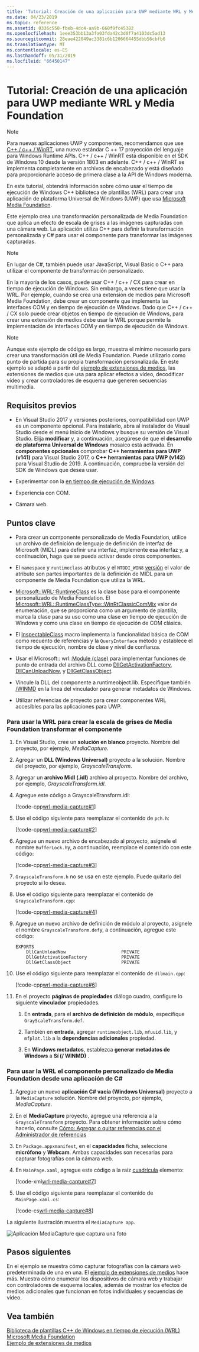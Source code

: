 ```yaml
---
title: 'Tutorial: Creación de una aplicación para UWP mediante WRL y Media Foundation'
ms.date: 04/23/2019
ms.topic: reference
ms.assetid: 0336c550-fbeb-4dc4-aa9b-660f9fc45382
ms.openlocfilehash: 1eee353bb13a3fa03fda42c3d0f7a4103dc5ad13
ms.sourcegitcommit: 28eae422049ac3381c6b1206664455dbb56cbfb6
ms.translationtype: MT
ms.contentlocale: es-ES
ms.lasthandoff: 05/31/2019
ms.locfileid: "66450147"
---
```

# <a name="walkthrough-creating-a-uwp-app-using-wrl-and-media-foundation"></a>Tutorial: Creación de una aplicación para UWP mediante WRL y Media Foundation

> [!NOTE]
> Para nuevas aplicaciones UWP y componentes, recomendamos que use [C++ / c++ / WinRT](/windows/uwp/cpp-and-winrt-apis/), una nuevo estándar C ++ 17 proyección del lenguaje para Windows Runtime APIs. C++ / c++ / WinRT está disponible en el SDK de Windows 10 desde la versión 1803 en adelante. C++ / c++ / WinRT se implementa completamente en archivos de encabezado y está diseñado para proporcionarle acceso de primera clase a la API de Windows moderna.

En este tutorial, obtendrá información sobre cómo usar el tiempo de ejecución de Windows C++ biblioteca de plantillas (WRL) para crear una aplicación de plataforma Universal de Windows (UWP) que usa [Microsoft Media Foundation](/windows/desktop/medfound/microsoft-media-foundation-sdk).

Este ejemplo crea una transformación personalizada de Media Foundation que aplica un efecto de escala de grises a las imágenes capturadas con una cámara web. La aplicación utiliza C++ para definir la transformación personalizada y C# para usar el componente para transformar las imágenes capturadas.

> [!NOTE]
> En lugar de C#, también puede usar JavaScript, Visual Basic o C++ para utilizar el componente de transformación personalizado.

En la mayoría de los casos, puede usar C++ / c++ / CX para crear en tiempo de ejecución de Windows. Sin embargo, a veces tiene que usar la WRL. Por ejemplo, cuando se crea una extensión de medios para Microsoft Media Foundation, debe crear un componente que implementa las interfaces COM y en tiempo de ejecución de Windows. Dado que C++ / c++ / CX solo puede crear objetos en tiempo de ejecución de Windows, para crear una extensión de medios debe usar la WRL porque permite la implementación de interfaces COM y en tiempo de ejecución de Windows.

> [!NOTE]
> Aunque este ejemplo de código es largo, muestra el mínimo necesario para crear una transformación útil de Media Foundation. Puede utilizarlo como punto de partida para su propia transformación personalizada. En este ejemplo se adaptó a partir del [ejemplo de extensiones de medios](https://code.msdn.microsoft.com/windowsapps/Media-extensions-sample-7b466096), las extensiones de medios que usa para aplicar efectos a vídeo, decodificar vídeo y crear controladores de esquema que generen secuencias multimedia.

## <a name="prerequisites"></a>Requisitos previos

- En Visual Studio 2017 y versiones posteriores, compatibilidad con UWP es un componente opcional. Para instalarlo, abra al instalador de Visual Studio desde el menú Inicio de Windows y busque su versión de Visual Studio. Elija **modificar** y, a continuación, asegúrese de que el **desarrollo de plataforma Universal de Windows** mosaico está activada. En **componentes opcionales** comprobar  **C++ herramientas para UWP (v141)** para Visual Studio 2017, o  **C++ herramientas para UWP (v142)** para Visual Studio de 2019. A continuación, compruebe la versión del SDK de Windows que desea usar. 

- Experimentar con la [en tiempo de ejecución de Windows](https://msdn.microsoft.com/library/windows/apps/br211377.aspx).

- Experiencia con COM.

- Cámara web.

## <a name="key-points"></a>Puntos clave

- Para crear un componente personalizado de Media Foundation, utilice un archivo de definición de lenguaje de definición de interfaz de Microsoft (MIDL) para definir una interfaz, implemente esa interfaz y, a continuación, haga que se pueda activar desde otros componentes.

- El `namespace` y `runtimeclass` atributos y el `NTDDI_WIN8` [versión](/windows/desktop/Midl/version) el valor de atributo son partes importantes de la definición de MIDL para un componente de Media Foundation que utiliza la WRL.

- [Microsoft::WRL::RuntimeClass](runtimeclass-class.md) es la clase base para el componente personalizado de Media Foundation. El [Microsoft::WRL::RuntimeClassType::WinRtClassicComMix](runtimeclasstype-enumeration.md) valor de enumeración, que se proporciona como un argumento de plantilla, marca la clase para su uso como una clase en tiempo de ejecución de Windows y como una clase en tiempo de ejecución de COM clásica.

- El [InspectableClass](inspectableclass-macro.md) macro implementa la funcionalidad básica de COM como recuento de referencias y la `QueryInterface` método y establece el tiempo de ejecución, nombre de clase y nivel de confianza.

- Usar el Microsoft:: wrl::[Module (clase)](module-class.md) para implementar funciones de punto de entrada del archivo DLL como [DllGetActivationFactory](https://msdn.microsoft.com/library/br205771.aspx), [DllCanUnloadNow](/windows/desktop/api/combaseapi/nf-combaseapi-dllcanunloadnow), y [ DllGetClassObject](/windows/desktop/api/combaseapi/nf-combaseapi-dllgetclassobject).

- Vincule la DLL del componente a runtimeobject.lib. Especifique también [/WINMD](../../cppcx/compiler-and-linker-options-c-cx.md) en la línea del vinculador para generar metadatos de Windows.

- Utilizar referencias de proyecto para crear componentes WRL accesibles para las aplicaciones para UWP.

### <a name="to-use-the-wrl-to-create-the-media-foundation-grayscale-transform-component"></a>Para usar la WRL para crear la escala de grises de Media Foundation transformar el componente

1. En Visual Studio, cree un **solución en blanco** proyecto. Nombre del proyecto, por ejemplo, *MediaCapture*.

1. Agregar un **DLL (Windows Universal)** proyecto a la solución. Nombre del proyecto, por ejemplo, *GrayscaleTransform*.

1. Agregar un **archivo Midl (.idl)** archivo al proyecto. Nombre del archivo, por ejemplo, *GrayscaleTransform.idl*.

1. Agregue este código a GrayscaleTransform.idl:

   [!code-cpp[wrl-media-capture#1](../codesnippet/CPP/walkthrough-creating-a-windows-store-app-using-wrl-and-media-foundation_1.idl)]

1. Use el código siguiente para reemplazar el contenido de `pch.h`:

   [!code-cpp[wrl-media-capture#2](../codesnippet/CPP/walkthrough-creating-a-windows-store-app-using-wrl-and-media-foundation_2.h)]

1. Agregue un nuevo archivo de encabezado al proyecto, asígnele el nombre `BufferLock.h`y, a continuación, reemplace el contenido con este código:

   [!code-cpp[wrl-media-capture#3](../codesnippet/CPP/walkthrough-creating-a-windows-store-app-using-wrl-and-media-foundation_3.h)]

1. `GrayscaleTransform.h` no se usa en este ejemplo. Puede quitarlo del proyecto si lo desea.

1. Use el código siguiente para reemplazar el contenido de `GrayscaleTransform.cpp`:

   [!code-cpp[wrl-media-capture#4](../codesnippet/CPP/walkthrough-creating-a-windows-store-app-using-wrl-and-media-foundation_4.cpp)]

1. Agregue un nuevo archivo de definición de módulo al proyecto, asígnele el nombre `GrayscaleTransform.def`y, a continuación, agregue este código:

   ```
   EXPORTS
       DllCanUnloadNow                     PRIVATE
       DllGetActivationFactory             PRIVATE
       DllGetClassObject                   PRIVATE
   ```

1. Use el código siguiente para reemplazar el contenido de `dllmain.cpp`:

   [!code-cpp[wrl-media-capture#6](../codesnippet/CPP/walkthrough-creating-a-windows-store-app-using-wrl-and-media-foundation_6.cpp)]

1. En el proyecto **páginas de propiedades** diálogo cuadro, configure lo siguiente **vinculador** propiedades.

   1. En **entrada**, para el **archivo de definición de módulo**, especifique `GrayScaleTransform.def`.

   1. También en **entrada**, agregar `runtimeobject.lib`, `mfuuid.lib`, y `mfplat.lib` a la **dependencias adicionales** propiedad.

   1. En **Windows metadatos**, establezca **generar metadatos de Windows** a **Sí (/ WINMD)** .

### <a name="to-use-the-wrl-the-custom-media-foundation-component-from-a-c-app"></a>Para usar la WRL el componente personalizado de Media Foundation desde una aplicación de C#

1. Agregue un nuevo **aplicación C# vacía (Windows Universal)** proyecto a la `MediaCapture` solución. Nombre del proyecto, por ejemplo, *MediaCapture*.

1. En el **MediaCapture** proyecto, agregue una referencia a la `GrayscaleTransform` proyecto. Para obtener información sobre cómo hacerlo, consulte [Cómo: Agregar o quitar referencias con el Administrador de referencias](/visualstudio/ide/how-to-add-or-remove-references-by-using-the-reference-manager)

1. En `Package.appxmanifest`, en el **capacidades** ficha, seleccione **micrófono** y **Webcam**. Ambas capacidades son necesarias para capturar fotografías con la cámara web.

1. En `MainPage.xaml`, agregue este código a la raíz [cuadrícula](https://msdn.microsoft.com/library/windows/apps/xaml/windows.ui.xaml.controls.grid.aspx) elemento:

   [!code-xml[wrl-media-capture#7](../codesnippet/Xaml/walkthrough-creating-a-windows-store-app-using-wrl-and-media-foundation_7.xaml)]

1. Use el código siguiente para reemplazar el contenido de `MainPage.xaml.cs`:

   [!code-cs[wrl-media-capture#8](../codesnippet/CSharp/walkthrough-creating-a-windows-store-app-using-wrl-and-media-foundation_8.cs)]

La siguiente ilustración muestra el `MediaCapture app`.

![Aplicación MediaCapture que captura una foto](../media/wrl_media_capture.png "WRL_Media_Capture")

## <a name="next-steps"></a>Pasos siguientes

En el ejemplo se muestra cómo capturar fotografías con la cámara web predeterminada de una en una. El [ejemplo de extensiones de medios](https://code.msdn.microsoft.com/windowsapps/Media-extensions-sample-7b466096) hace más. Muestra cómo enumerar los dispositivos de cámara web y trabajar con controladores de esquema locales, además de mostrar los efectos de medios adicionales que funcionan en fotos individuales y secuencias de vídeo.

## <a name="see-also"></a>Vea también

[Biblioteca de plantillas C++ de Windows en tiempo de ejecución (WRL)](windows-runtime-cpp-template-library-wrl.md)<br/>
[Microsoft Media Foundation](/windows/desktop/medfound/microsoft-media-foundation-sdk)<br/>
[Ejemplo de extensiones de medios](https://code.msdn.microsoft.com/windowsapps/Media-extensions-sample-7b466096)
